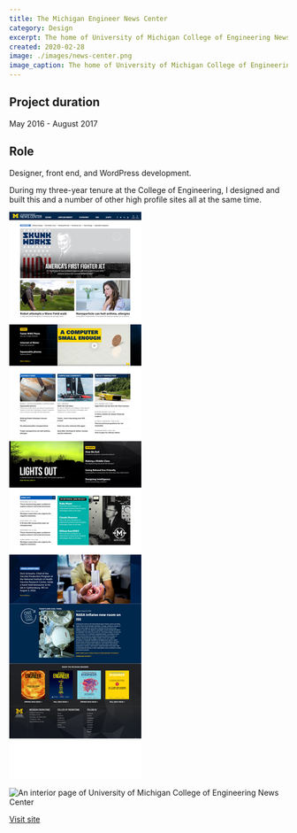 ```yaml
---
title: The Michigan Engineer News Center
category: Design
excerpt: The home of University of Michigan College of Engineering News Center.
created: 2020-02-28
image: ./images/news-center.png
image_caption: The home of University of Michigan College of Engineering News Center.
---
```

## Project duration

May 2016 - August 2017

## Role

Designer, front end, and WordPress development.

During my three-year tenure at the College of Engineering, I designed and built this and a number of other high profile sites all at the same time.

![Home page of University of Michigan College of Engineering News Center](./images/01-home.png)

![An interior page of University of Michigan College of Engineering News Center](./images/content.png)

[Visit site](https://news.engin.umich.edu/)